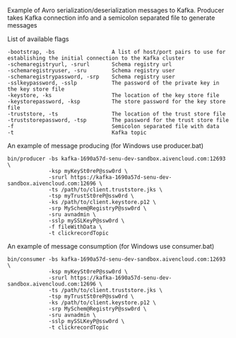 Example of Avro serialization/deserialization messages to Kafka.
Producer takes Kafka connection info and a semicolon separated file to generate messages

List of available flags
```
-bootstrap, -bs                  A list of host/port pairs to use for establishing the initial connection to the Kafka cluster
-schemaregistryurl, -srurl       Schema registry url
-schemaregistryuser, -sru        Schema registry user
-schemaregistrypassword, -srp    Schema registry user
-sslkeypassword, -sslp           The password of the private key in the key store file
-keystore, -ks                   The location of the key store file
-keystorepassword, -ksp          The store password for the key store file
-truststore, -ts                 The location of the trust store file
-truststorepassword, -tsp        The password for the trust store file
-f                               Semicolon separated file with data
-t                               Kafka topic
```

An example of message producing (for Windows use producer.bat)
```
bin/producer -bs kafka-1690a57d-senu-dev-sandbox.aivencloud.com:12693 \
             -ksp myKeySt0reP@ssw0rd \
             -srurl https://kafka-1690a57d-senu-dev-sandbox.aivencloud.com:12696 \
             -ts /path/to/client.truststore.jks \
             -tsp myTrustSt0reP@ssw0rd \
             -ks /path/to/client.keystore.p12 \
             -srp MySchem@RegistryP@ssw0rd \
             -sru avnadmin \
             -sslp mySSLKeyP@ssw0rd \
             -f fileWithData \
             -t clickrecordTopic
```

An example of message consumption (for Windows use consumer.bat)
```
bin/consumer -bs kafka-1690a57d-senu-dev-sandbox.aivencloud.com:12693 \
             -ksp myKeySt0reP@ssw0rd \
             -srurl https://kafka-1690a57d-senu-dev-sandbox.aivencloud.com:12696 \
             -ts /path/to/client.truststore.jks \
             -tsp myTrustSt0reP@ssw0rd \
             -ks /path/to/client.keystore.p12 \
             -srp MySchem@RegistryP@ssw0rd \
             -sru avnadmin \
             -sslp mySSLKeyP@ssw0rd \
             -t clickrecordTopic
```